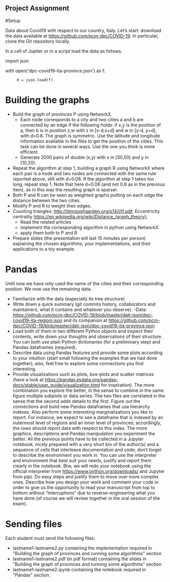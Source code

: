 ## Project Assignment
#Setup

Data about Covid19 with respect to our country, Italy.
Let’s start: download the data available at https://github.com/pcm-dpc/COVID-19. In particular, clone the Git repository locally.

In a cell of Jupiter or in a script load the data as follows.

import json

with open('dpc-covid19-ita-province.json') as f:

         d = json.load(f)

# Building the graphs

- Build the graph of provinces P using NetworkX.
  - Each node corresponds to a city and two cities a and b are connected by an edge if the following holds: if x,y is the position of a, then b is in position z,w with z in [x-d,x+d] and w in [y-d, y+d], with d=0.8. The graph is symmetric. Use the latitude and longitude information available in the files to get the position of the cities. This task can be done in several ways. Use the one you think is more efficient.
  - Generate 2000 pairs of double (x,y) with x in [30,50) and y in [10,20).
- Repeat the algorithm at step 1, building a graph R using NetworkX where each pair is a node and two nodes are connected with the same rule reported above, still with d=0.08. If the algorithm at step 1 takes too long, repeat step 1. Note that here d=0.08 (and not 0.8 as in the previous item), as in this way the resulting graph is sparser.
- Both P and R can be seen as weighted graphs putting on each edge the distance between the two cities.
- Modify P and R to weight their edges.
- Counting triangles: http://timroughgarden.org/s14/l/l1.pdf;
  Eccentricity centrality https://en.wikipedia.org/wiki/Distance_(graph_theory);
  - Read the related articles
  - implement the corresponding algorithm in python using NetworkX
  - apply them both to P and R
- Prepare slides (the presentation will last 15 minutes per person) explaining the chosen algorithms, your implementations, and their applications to a toy example.

# Pandas

Until now we have only used the name of the cities and their corresponding position. We now use the remaining data.

- Familiarize with the data (especially its tree structure)
- Write down a quick summary (git commits history, collaborators and maintainers, what it contains and whatever you observe).
-Data: https://github.com/pcm-dpc/COVID-19/blob/master/dati-json/dpc-covid19-ita-regioni.json and its companion at https://github.com/pcm-dpc/COVID-19/blob/master/dati-json/dpc-covid19-ita-province.json
- Load both of them in two different Python objects and inspect their contents, write down your thoughts and observations of their structure. You can both use plain Python dictionaries (for a preliminary step) and Pandas dataframes (required).
- Describe data using Pandas features and provide some plots according to your intuition (start small following the examples that we had done together); also, feel free to explore some connections you find interesting.
- Provide visualizations such as plots, box-plots and scatter matrices (have a look at https://pandas.pydata.org/pandas-docs/stable/user_guide/visualization.html  for inspiration). The more combination you explore the better, in the sense to combine in the same figure multiple subplots or data series.
The two files are correlated in the sense that the second adds details to the first. Figure out the connections and build new Pandas dataframes that use hierarchy indexes. Also perform some interesting marginalizations you like to report.
For instance, we expect to see a dataframe that is indexed by an outermost level of regions and an inner level of provinces; accordingly, the rows should report data with respect to this index.
The more graphics, descriptions and Pandas manipulation you experiment the better.
All the previous points have to be collected in a Jupyter notebook, nicely prepared with a very short bio of the author(s) and a sequence of cells that interleave documentation and code; don’t forget to describe the environment you work in.
You can use the interpreter and environment that best suit your needs, justify and report them clearly in the notebook. Btw, we will redo your notebook using the official interpreter from https://www.python.org/downloads/ and Jupyter from pip).
Do easy steps and justify them to move over more complex ones. Describe how you design your work and comment your code in order to give us the opportunity to read your manuscript from top to bottom without “interruptions” due to reverse-engineering what you have done (of course we will review together in the oral session of the exam).

# Sending files

Each student must send the following files:

- lastname1-lastname2.py containing the implementation required in "Building the graph of provinces and running some algorithms" section
- lastname1-lastname2.pdf (in pdf format) containing the slides in "Building the graph of provinces and running some algorithms" section
- lastname1-lastname2.ipynb containing the notebook required in "Pandas" section.
